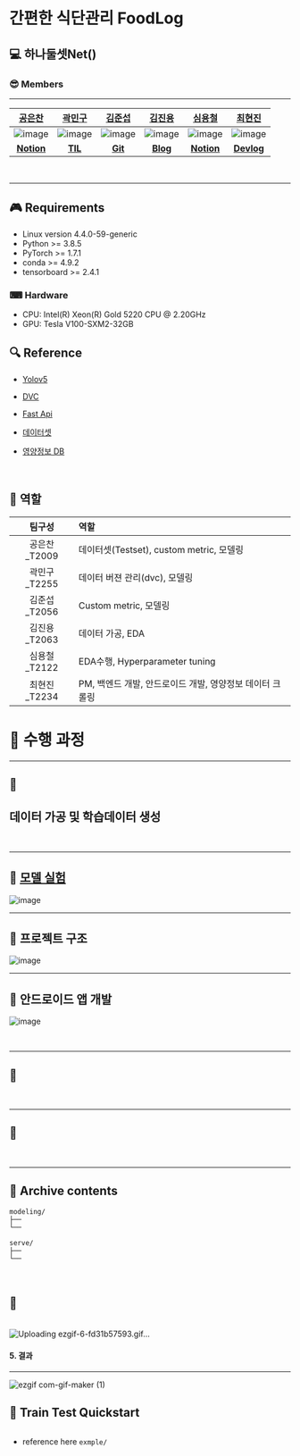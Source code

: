 # 간편한 식단관리 FoodLog

## 💻 하나둘셋Net()

### 😎 Members

---

|                                     [공은찬](https://github.com/Chanchan2)                                      |                                       [곽민구](https://github.com/deokgu94)                                       |                                      [김준섭](https://github.com/Aweseop)                                       |                                     [김진용](https://github.com/Kim-jy0819)                                     |                                       [심용철](https://github.com/ShimYC)                                       |                                     [최현진](https://github.com/hyeonjini)                                      |
| :-------------------------------------------------------------------------------------------------------------: | :-------------------------------------------------------------------------------------------------------------: | :-------------------------------------------------------------------------------------------------------------: | :-------------------------------------------------------------------------------------------------------------: | :-------------------------------------------------------------------------------------------------------------: | :-----------------------------------------------------------------------------------------------: |
| ![image](https://user-images.githubusercontent.com/13193985/140293018-d3a12aa8-485b-4c97-b6ab-a9dc78a81c99.jpg) | ![image](https://user-images.githubusercontent.com/35412566/138591171-7b883dcd-7b83-492e-a251-9eb2960d6e62.png) | ![image](https://user-images.githubusercontent.com/87693860/147060871-1e2571cc-ef75-49b9-bc0d-988379097474.jpeg) | ![image](https://user-images.githubusercontent.com/63527907/140073918-839313ff-76f0-4bd1-a1da-2b68880c8f43.png) | ![image](https://github.com/ShimYC/ShimYC.github.io/blob/main/images/KakaoTalk_20211104_233517667.jpg?raw=true) |                ![image](https://github.com/hyeonjini.png) |
| [**Notion**](https://flint-failing-3c9.notion.site/006b28bf92104405834e3fb3ef1fdc99)                                                                                                             |                                [**TIL**](https://github.com/deokgu/deokgu/wiki)                                 |   [**Git**](https://github.com/Aweseop)                                                                                                              | [**Blog**](https://near-prawn-9c5.notion.site/Naver-Boost-Camp-AI-Tech-2-2e4303f8bd2e4f36be8916d04cbd123a)                                                                                                                | [**Notion**](https://bubbly-cost-eda.notion.site/AI-boostcamp-memo-2f012708dd2645bb9962679ad51c6490)                                                                                                                |[**Devlog**](https://velog.io/@choihj94)                                                                                        |




<br>

---

## 🎮 Requirements
- Linux version 4.4.0-59-generic
- Python >= 3.8.5
- PyTorch >= 1.7.1
- conda >= 4.9.2
- tensorboard >= 2.4.1

### ⌨ Hardware

- CPU: Intel(R) Xeon(R) Gold 5220 CPU @ 2.20GHz
- GPU: Tesla V100-SXM2-32GB
  <br>

## 🔍 Reference

- [Yolov5](https://github.com/open-mmlab/mmsegmentation)
- [DVC](https://dvc.org/)
- [Fast Api](https://fastapi.tiangolo.com/ko/)
- [데이터셋](https://aihub.or.kr/aidata/27674)
- [영양정보 DB](https://fatsecret.kr)

  <br>

## 📏 역할
| 팀구성  | 역할 |
| :---:   | :---|
| 공은찬_T2009| 데이터셋(Testset), custom metric, 모델링 |
| 곽민구_T2255| 데이터 버젼 관리(dvc), 모델링|
| 김준섭_T2056| Custom metric, 모델링
| 김진용_T2063| 데이터 가공, EDA |
| 심용철_T2122| EDA수행, Hyperparameter tuning |
| 최현진_T2234| PM, 백엔드 개발, 안드로이드 개발, 영양정보 데이터 크롤링|

# 🔨 수행 과정
---

## 🔑
## 데이터 가공 및 학습데이터 생성
<br>

---

## 🔑 [모델 실험](https://wandb.ai/cv_09/yolov5?workspace=user-)
![image](https://user-images.githubusercontent.com/35412566/147063198-cc0835c7-b385-4323-b050-d7579985e69f.png)


---
## 🥐 프로젝트 구조
![image](https://user-images.githubusercontent.com/51802825/147062582-13f3d2c1-a563-4795-8636-d715cbe4be1f.png)

---
## 📱 안드로이드 앱 개발
![image](https://user-images.githubusercontent.com/51802825/147062982-46f57e48-47a5-49cf-aa60-3efc24a768f0.png)

<br>

---
## 🔑
<br>

---
## 🔑
<br>

---

## 📂 Archive contents

```
modeling/
├── 
└── 
```

```
serve/
├── 
└── 
```



<br>

## 💎
<br>![Uploading ezgif-6-fd31b57593.gif…]()


#### 5. 결과

---

![ezgif com-gif-maker (1)](https://user-images.githubusercontent.com/51802825/147072941-623a25d6-7214-43cf-9715-011c69b7eef1.gif)


## 🛒 Train Test Quickstart
```
```
- reference here `exmple/`

